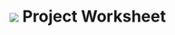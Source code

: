 # ![](https://ga-dash.s3.amazonaws.com/production/assets/logo-9f88ae6c9c3871690e33280fcf557f33.png) Project Worksheet

